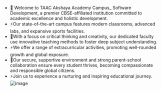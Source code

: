 
- 🌱 Welcome to TAAC Akshaya Academy Campus_ Software Development, a premier CBSE-affiliated institution committed to academic excellence and holistic development.
- ⚡Our state-of-the-art campus features modern classrooms, advanced labs, and expansive sports facilities.
- 🌱With a focus on critical thinking and creativity, our dedicated faculty use innovative teaching methods to foster deep subject understanding.
- ⚡We offer a range of extracurricular activities, promoting well-rounded growth and global exposure.
- 🌱Our secure, supportive environment and strong parent-school collaboration ensure every student thrives, becoming compassionate and responsible global citizens.
- ⚡Join us to experience a nurturing and inspiring educational journey.
![image](https://github.com/TAACSoftwareDevelopment/TAACSoftwareDevelopment/assets/171648051/43132c1f-61eb-47fd-b13b-7e8d24b12af2)

<!---
TAACSoftwareDevelopment/TAACSoftwareDevelopment is a ✨ special ✨ repository because its `README.md` (this file) appears on your GitHub profile.
You can click the Preview link to take a look at your changes.
--->
